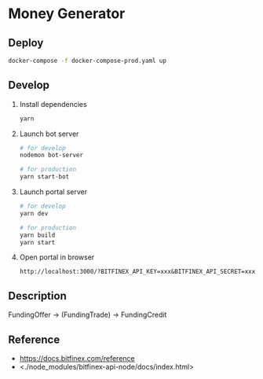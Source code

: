 # Money Generator

## Deploy

``` bash
docker-compose -f docker-compose-prod.yaml up
```

## Develop

1. Install dependencies

    ``` bash
    yarn
    ```

2. Launch bot server

    ``` bash
    # for develop
    nodemon bot-server

    # for production
    yarn start-bot
    ```

3. Launch portal server

    ``` bash
    # for develop
    yarn dev

    # for production
    yarn build
    yarn start
    ```

4. Open portal in browser

    `http://localhost:3000/?BITFINEX_API_KEY=xxx&BITFINEX_API_SECRET=xxx`

## Description

FundingOffer -> (FundingTrade) -> FundingCredit

## Reference

- <https://docs.bitfinex.com/reference>
- <./node_modules/bitfinex-api-node/docs/index.html>
